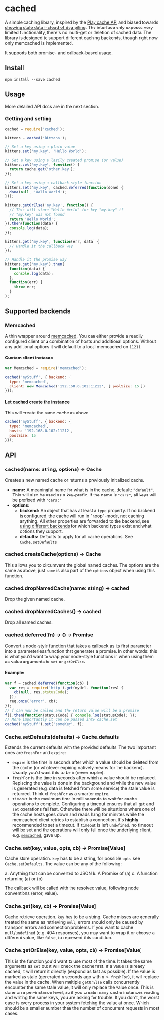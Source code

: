 # cached

A simple caching library, inspired by the [Play cache API](http://www.playframework.com/documentation/2.2.x/ScalaCache) and biased towards [showing stale data instead of dog piling](http://highscalability.com/strategy-break-memcache-dog-pile).
The interface only exposes very limited functionality, there's no multi-get or deletion of cached data.
The library is designed to support different caching backends, though right now only memcached is implemented.

It supports both promise- and callback-based usage.

## Install

`npm install --save cached`

## Usage

More detailed API docs are in the next section.

### Getting and setting

```js
cached = require('cached');

kittens = cached('kittens');

// Set a key using a plain value
kittens.set('my.key', 'Hello World');

// Set a key using a lazily created promise (or value)
kittens.set('my.key', function() {
  return cache.get('other.key');
});

// Set a key using a callback-style function
kittens.set('my.key', cached.deferred(function(done) {
  done(null, 'Hello World');
}));

kittens.getOrElse('my.key', function() {
  // This will store "Hello World" for key "my.key" if
  // "my.key" was not found
  return 'Hello World';
}).then(function(data) {
  console.log(data);
});

kittens.get('my.key', function(err, data) {
  // Handle it the callback way
});

// Handle it the promise way
kittens.get('my.key').then(
  function(data) {
    console.log(data);
  },
  function(err) {
    throw err;
  }
);
```

## Supported backends

### Memcached

A thin wrapper around [memcached](https://github.com/3rd-Eden/node-memcached).
You can either provide a readily configured client or a combination of hosts and additional options.
Without any additional options it will default to a local memcached on `11211`.

#### Custom client instance

```js
var Memcached = require('memcached');

cached('myStuff', { backend: {
  type: 'memcached',
  client: new Memcached('192.168.0.102:11212', { poolSize: 15 })
}});
```

#### Let cached create the instance

This will create the same cache as above.

```js
cached('myStuff', { backend: {
  type: 'memcached',
  hosts: '192.168.0.102:11212',
  poolSize: 15
}});
```

## API

### cached(name: string, options) -> Cache

Creates a new named cache or returns a previously initialized cache.

* **name:** A meaningful name for what is in the cache, default: `"default"`. This will also be used as a key-prefix. If the name is `"cars"`, all keys will be prefixed with `"cars:"`
* **options:**
  * **backend:** An object that has at least a `type` property. If no backend is configured, the cache will run in "noop"-mode, not caching anything. All other properties are forwarded to the backend, see [using different backends](#supported-backends) for which backend types exist and what options they support.
  * **defaults:** Defaults to apply for all cache operations. See `Cache.setDefaults`

### cached.createCache(options) -> Cache

This allows you to circumvent the global named caches. The options are the same as above, just `name` is also part of the `options` object when using this function.

### cached.dropNamedCache(name: string) -> cached

Drop the given named cache.

### cached.dropNamedCaches() -> cached

Drop all named caches.

### cached.deferred(fn) -> () -> Promise

Convert a node-style function that takes a callback as its first parameter into a parameterless function that generates a promise.
In other words: this is what you'd want to wrap your node-style functions in when using them as value arguments to `set` or `getOrElse`.

#### Example:

```js
var f = cached.deferred(function(cb) {
  var req = require('http').get(myUrl, function(res) {
    cb(null, res.statusCode);
  });
  req.once('error', cb);
});
// f can now be called and the return value will be a promise
f().then(function(statusCode) { console.log(statusCode); });
// More importantly it can be passed into cache.set
cached('myStuff').set('someKey', f);
```

### Cache.setDefaults(defaults) -> Cache.defaults

Extends the current defaults with the provided defaults.
The two important ones are `freshFor` and `expire`:

* `expire` is the time in seconds after which a value should be deleted from the cache (or whatever expiring natively means for the backend). Usually you'd want this to be `0` (never expire).
* `freshFor` is the time in seconds after which a value should be replaced. Replacing the value is done in the background and while the new value is generated (e.g. data is fetched from some service) the stale value is returned. Think of `freshFor` as a smarter `expire`.
* `timeout` is the maximum time in milliseconds to wait for cache operations to complete.
  Configuring a timeout ensures that all `get` and `set` operations fail fast.
  Otherwise there will be situations where one of the cache hosts goes down and reads hang for minutes while the memcached client retries to establish a connection.
  It's **highly** recommended to set a timeout.
  If `timeout` is left `undefined`, no timeout will be set and the operations will only fail once the underlying client, e.g. [`memcached`](https://github.com/3rd-Eden/memcached), gave up.

### Cache.set(key, value, opts, cb) -> Promise[Value]

Cache store operation. `key` has to be a string, for possible `opts` see `Cache.setDefaults`.
The value can be any of the following:

a. Anything that can be converted to JSON
b. A Promise of (a)
c. A function returning (a) or (b)

The callback will be called with the resolved value, following node conventions (error, value).

### Cache.get(key, cb) -> Promise[Value]

Cache retrieve operation.
`key` has to be a string.
Cache misses are generally treated the same as retrieving `null`, errors should only be caused by transport errors and connection problems.
If you want to cache `null`/`undefined` (e.g. 404 responses), you may want to wrap it or choose a different value, like `false`, to represent this condition.

### Cache.getOrElse(key, value, opts, cb) -> Promise[Value]

This is the function you'd want to use most of the time.
It takes the same arguments as `set` but it will check the cache first.
If a value is already cached, it will return it directly (respond as fast as possible).
If the value is marked as stale (generated `n` seconds ago with `n > freshFor`), it will replace the value in the cache.
When multiple `getOrElse` calls concurrently encounter the same stale value, it will only replace the value once.
This is done on a per-instance level, so if you create many cache instances reading and writing the same keys, you are asking for trouble.
If you don't, the worst case is every process in your system fetching the value at once.
Which should be a smaller number than the number of concurrent requests in most cases.
